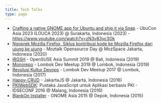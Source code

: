 ```yaml
---
title: Tech Talks
type: page
---
```


- <a href="https://louca.id/sessions/?id=28" target="_blank">Crafting a native GNOME app for Ubuntu and ship it via Snap</a> - UbuCon Asia 2023 (LOUCA 2023) @ Surakarta, Indonesia (2023) - https://www.youtube.com/watch?v=zN3y83yc3Ok
- <a href="https://github.com/herpiko/2020-talks/blob/master/moztalk-opensource-day-at-mozspace-jakarta/ngoprek-mozilla-firefox.pdf" target="_blank">Ngoprek Mozilla Firefox, Siklus kontribusi kode ke Mozilla Firefox dari ujung ke ujung</a> - Moztalk Opensource Day @ MozSpace Jakarta, Indonesia (2020)
- <a href="https://events.opensuse.org/conferences/summitasia19/schedule" target="_blank">IRGSH</a> - OpenSUSE Asia Summit 2019 @ Bali, Indonesia (2019)
- <a href="https://lombokdev.github.io/Meetup006/#page3" target="_blank">Monorepo</a> - Lombok Dev Meetup 2019 @ Lombok, Indonesia (2019)
- <a href="https://lombokdev.github.io/Meetup002/" target="_blank">Revolusi Kultur Devops</a> - Lombok Dev Meetup 2017 @ Lombok, Indonesia (2017)
- <a href="https://github.com/kodekreatif/happy-crud" target="_blank">Happy-CRUD</a> - JakartaJS @ Jakarta, Indonesia (2016)
- <a href="https://github.com/kodekreatif/pkiwebsdk" target="_blank">PKIWebSDK</a>: Pustaka JavaScript untuk Aplikasi berbasis PKI - IDSECONF 2016 @ Malang, Indonesia (2016)
- <a href="http://gnomeasiasummit2015.github.io/speakers.html" target="_blank">BlankOn Installer</a> - GNOME Asia 2015 @ Depok, Indonesia (2015)







